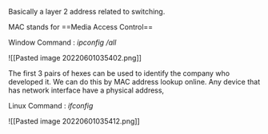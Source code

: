 Basically a layer 2 address related to switching. 

MAC stands for ==Media Access Control==

Window Command : *ipconfig /all*

![[Pasted image 20220601035402.png]]

The first 3 pairs of hexes can be used to identify the company who developed it. We can do this by MAC address lookup online. Any device that has network interface have a physical address, 

Linux Command : *ifconfig*

![[Pasted image 20220601035412.png]]
